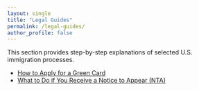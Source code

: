 ```yaml
---
layout: single
title: "Legal Guides"
permalink: /legal-guides/
author_profile: false
---
```


This section provides step-by-step explanations of selected U.S. immigration processes.

- [How to Apply for a Green Card](/legal-guides/green-card/)
- [What to Do if You Receive a Notice to Appear (NTA)](/legal-guides/notice-to-appear/)